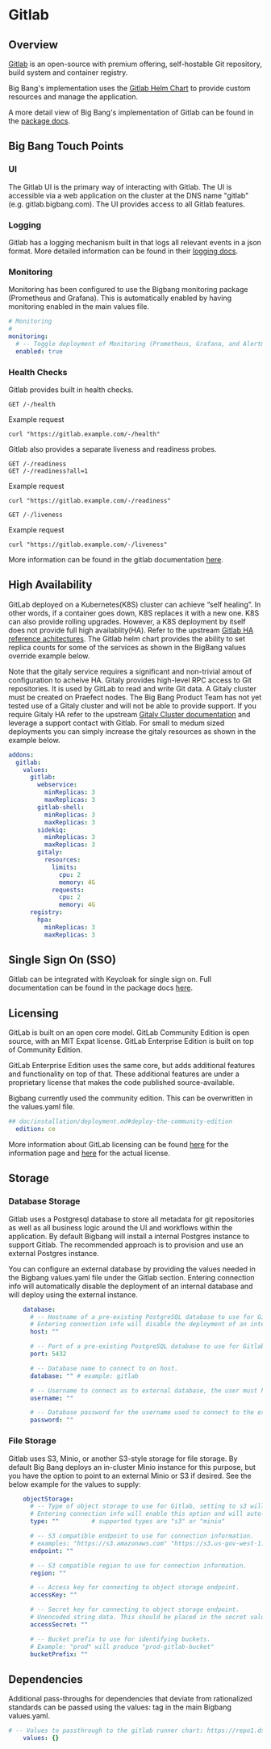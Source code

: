 # Gitlab

## Overview

[Gitlab](https://about.gitlab.com/) is an open-source with premium offering, self-hostable Git repository, build system and container registry.

Big Bang's implementation uses the [Gitlab Helm Chart](https://docs.gitlab.com/charts/) to provide custom resources and manage the application.

A more detail view of Big Bang's implementation of Gitlab can be found in the [package docs](https://repo1.dso.mil/platform-one/big-bang/apps/developer-tools/gitlab/-/tree/main/chart/doc).

## Big Bang Touch Points

### UI

The Gitlab UI is the primary way of interacting with Gitlab. The UI is accessible via a web application on the cluster at the DNS name "gitlab" (e.g. gitlab.bigbang.com). The UI provides access to all Gitlab features.

### Logging

Gitlab has a logging mechanism built in that logs all relevant events in a json format. More detailed information can be found in their [logging docs](https://docs.gitlab.com/ee/administration/logs.html).

### Monitoring

Monitoring has been configured to use the Bigbang monitoring package (Prometheus and Grafana). This is automatically enabled by having monitoring enabled in the main values file.

```yaml
# Monitoring
#
monitoring:
  # -- Toggle deployment of Monitoring (Prometheus, Grafana, and Alertmanager).
  enabled: true

```

### Health Checks

Gitlab provides built in health checks.

```shell
GET /-/health
```

Example request

```shell
curl "https://gitlab.example.com/-/health"
```

Gitlab also provides a separate liveness and readiness probes.

```shell
GET /-/readiness
GET /-/readiness?all=1
```

Example request

```shell
curl "https://gitlab.example.com/-/readiness"
```

```shell
GET /-/liveness
```

Example request

```shell
curl "https://gitlab.example.com/-/liveness"
```

More information can be found in the gitlab documentation [here](https://docs.gitlab.com/ee/user/admin_area/monitoring/health_check.html).

## High Availability

GitLab deployed on a Kubernetes(K8S) cluster can achieve “self healing”. In other words, if a container goes down, K8S replaces it with a new one. K8S can also provide rolling upgrades. However, a K8S deployment by itself does not provide full high availablity(HA). Refer to the upstream [Gitlab HA reference achitectures](https://docs.gitlab.com/ee/administration/reference_architectures/). The Gitlab helm chart provides the ability to set replica counts for some of the services as shown in the BigBang values override example below. 

Note that the gitaly service requires a significant and non-trivial amout of configuration to acheive HA. Gitaly provides high-level RPC access to Git repositories. It is used by GitLab to read and write Git data. A Gitaly cluster must be created on Praefect nodes. The Big Bang Product Team has not yet tested use of a Gitaly cluster and will not be able to provide support. If you require Gitaly HA refer to the upstream [Gitaly Cluster documentation](https://docs.gitlab.com/ee/administration/gitaly/praefect.html) and leverage a support contact with Gitlab. For small to medum sized deployments you can simply increase the gitaly resources as shown in the example below.
```yaml
addons:
  gitlab:
    values:
      gitlab:
        webservice:
          minReplicas: 3
          maxReplicas: 3
        gitlab-shell:
          minReplicas: 3
          maxReplicas: 3
        sidekiq:
          minReplicas: 3
          maxReplicas: 3
        gitaly:
          resources:
            limits:
              cpu: 2
              memory: 4G
            requests:
              cpu: 2
              memory: 4G
      registry:
        hpa:
          minReplicas: 3
          maxReplicas: 3
```

## Single Sign On (SSO)

Gitlab can be integrated with Keycloak for single sign on. Full documentation can be found in the package docs [here](https://repo1.dso.mil/platform-one/big-bang/apps/developer-tools/gitlab/-/blob/main/docs/keycloak.md).

## Licensing

GitLab is built on an open core model. GitLab Community Edition is open source, with an MIT Expat license. GitLab Enterprise Edition is built on top of Community Edition.

GitLab Enterprise Edition uses the same core, but adds additional features and functionality on top of that. These additional features are under a proprietary license that makes the code published source-available.

Bigbang currently used the community edition. This can be overwritten in the values.yaml file.

```yaml
## doc/installation/deployment.md#deploy-the-community-edition
  edition: ce
```

More information about GitLab licensing can be found [here](https://about.gitlab.com/install/ce-or-ee/) for the information page and [here](https://gitlab.com/gitlab-org/gitlab/blob/master/LICENSE) for the actual license.

## Storage

### Database Storage

Gitlab uses a Postgresql database to store all metadata for git repositories as well as all business logic around the UI and workflows within the application. By default Bigbang will install a internal Postgres instance to support Gitlab. The recommended approach is to provision and use an external Postgres instance.

You can configure an external database by providing the values needed in the Bigbang values.yaml file under the Gitlab section. Entering connection info will automatically disable the deployment of an internal database and will deploy using the external instance.

```yaml
    database:
      # -- Hostname of a pre-existing PostgreSQL database to use for Gitlab.
      # Entering connection info will disable the deployment of an internal database and will auto-create any required secrets.
      host: ""

      # -- Port of a pre-existing PostgreSQL database to use for Gitlab.
      port: 5432

      # -- Database name to connect to on host.
      database: "" # example: gitlab

      # -- Username to connect as to external database, the user must have all privileges on the database.
      username: ""

      # -- Database password for the username used to connect to the existing database.
      password: ""

```

### File Storage

Gitlab uses S3, Minio, or another S3-style storage for file storage. By default Big Bang deploys an in-cluster Minio instance for this purpose, but you have the option to point to an external Minio or S3 if desired. See the below example for the values to supply:

```yaml
    objectStorage:
      # -- Type of object storage to use for Gitlab, setting to s3 will assume an external, pre-existing object storage is to be used.
      # Entering connection info will enable this option and will auto-create any required secrets
      type: ""         # supported types are "s3" or "minio"

      # -- S3 compatible endpoint to use for connection information.
      # examples: "https://s3.amazonaws.com" "https://s3.us-gov-west-1.amazonaws.com" "http://minio.minio.svc.cluster.local:9000"
      endpoint: ""

      # -- S3 compatible region to use for connection information.
      region: ""

      # -- Access key for connecting to object storage endpoint.
      accessKey: ""

      # -- Secret key for connecting to object storage endpoint.
      # Unencoded string data. This should be placed in the secret values and then encrypted
      accessSecret: ""

      # -- Bucket prefix to use for identifying buckets.
      # Example: "prod" will produce "prod-gitlab-bucket"
      bucketPrefix: ""

```

## Dependencies

Additional pass-throughs for dependencies that deviate from rationalized standards can be passed using the values: tag in the main Bigbang values.yaml.

```yaml
# -- Values to passthrough to the gitlab runner chart: https://repo1.dso.mil/platform-one/big-bang/apps/developer-tools/gitlab-runner.git
    values: {}
```

